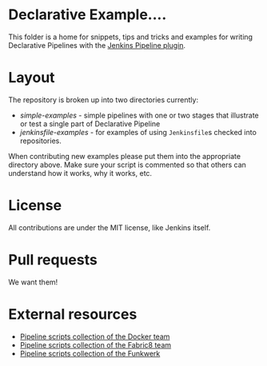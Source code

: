 # Declarative Example....

This folder is a home for snippets, tips and tricks and examples for writing Declarative Pipelines with the
[Jenkins Pipeline plugin](https://github.com/jenkinsci/workflow-plugin/blob/master/README.md).

# Layout

The repository is broken up into two directories currently:

* *simple-examples* - simple pipelines with one or two stages that illustrate or test a single part of Declarative Pipeline
* *jenkinsfile-examples* - for examples of using `Jenkinsfile`s checked into repositories.


When contributing new examples please put them into the appropriate directory above. Make sure your script is commented so that others can understand how it works, why it works, etc.

# License

All contributions are under the MIT license, like Jenkins itself.

# Pull requests

We want them!

# External resources

* [Pipeline scripts collection of the Docker team](https://github.com/docker/jenkins-pipeline-scripts)
* [Pipeline scripts collection of the Fabric8 team](https://github.com/fabric8io/jenkins-pipeline-library)
* [Pipeline scripts collection of the Funkwerk](https://github.com/funkwerk/jenkins-workflow)
